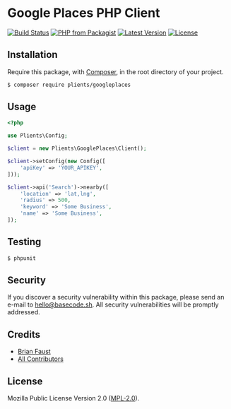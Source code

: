 # Google Places PHP Client

[![Build Status](https://img.shields.io/travis/plients/GooglePlaces-PHP-Client/master.svg?style=flat-square)](https://travis-ci.org/plients/GooglePlaces-PHP-Client)
[![PHP from Packagist](https://img.shields.io/packagist/php-v/plients/googleplaces.svg?style=flat-square)]()
[![Latest Version](https://img.shields.io/github/release/plients/GooglePlaces-PHP-Client.svg?style=flat-square)](https://github.com/plients/GooglePlaces-PHP-Client/releases)
[![License](https://img.shields.io/packagist/l/plients/GooglePlaces-PHP-Client.svg?style=flat-square)](https://packagist.org/packages/plients/GooglePlaces-PHP-Client)

## Installation

Require this package, with [Composer](https://getcomposer.org/), in the root directory of your project.

``` bash
$ composer require plients/googleplaces
```

## Usage

``` php
<?php

use Plients\Config;

$client = new Plients\GooglePlaces\Client();

$client->setConfig(new Config([
    'apiKey' => 'YOUR_APIKEY',
]));

$client->api('Search')->nearby([
    'location' => 'lat,lng',
    'radius' => 500,
    'keyword' => 'Some Business',
    'name' => 'Some Business',
]);
```

## Testing

``` bash
$ phpunit
```

## Security

If you discover a security vulnerability within this package, please send an e-mail to hello@basecode.sh. All security vulnerabilities will be promptly addressed.

## Credits

- [Brian Faust](https://github.com/faustbrian)
- [All Contributors](../../contributors)

## License

Mozilla Public License Version 2.0 ([MPL-2.0](./LICENSE)).
